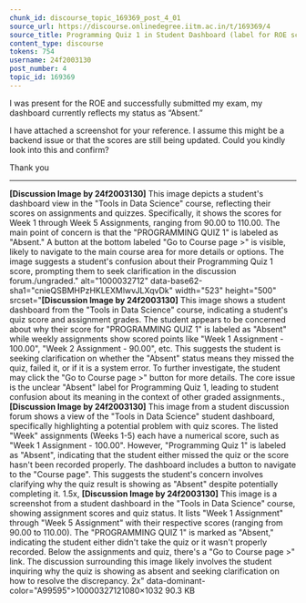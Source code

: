 ```yaml
---
chunk_id: discourse_topic_169369_post_4_01
source_url: https://discourse.onlinedegree.iitm.ac.in/t/169369/4
source_title: Programming Quiz 1 in Student Dashboard (label for ROE scores) - showing absent or incorrect
content_type: discourse
tokens: 754
username: 24f2003130
post_number: 4
topic_id: 169369
---
```


 I was present for the ROE and successfully submitted my exam, my dashboard currently reflects my status as “Absent.”

I have attached a screenshot for your reference. I assume this might be a backend issue or that the scores are still being updated. Could you kindly look into this and confirm?

Thank you

---

**[Discussion Image by 24f2003130]** This image depicts a student's dashboard view in the "Tools in Data Science" course, reflecting their scores on assignments and quizzes. Specifically, it shows the scores for Week 1 through Week 5 Assignments, ranging from 90.00 to 110.00. The main point of concern is that the "PROGRAMMING QUIZ 1" is labeled as "Absent." A button at the bottom labeled "Go to Course page >" is visible, likely to navigate to the main course area for more details or options. The image suggests a student's confusion about their Programming Quiz 1 score, prompting them to seek clarification in the discussion forum./ungraded." alt="1000032712" data-base62-sha1="cnieQSBMHPzHKLEXMlwvJLXqvDk" width="523" height="500" srcset="**[Discussion Image by 24f2003130]** This image shows a student dashboard from the "Tools in Data Science" course, indicating a student's quiz score and assignment grades. The student appears to be concerned about why their score for "PROGRAMMING QUIZ 1" is labeled as "Absent" while weekly assignments show scored points like "Week 1 Assignment - 100.00", "Week 2 Assignment - 90.00", etc. This suggests the student is seeking clarification on whether the "Absent" status means they missed the quiz, failed it, or if it is a system error. To further investigate, the student may click the "Go to Course page >" button for more details. The core issue is the unclear "Absent" label for Programming Quiz 1, leading to student confusion about its meaning in the context of other graded assignments., **[Discussion Image by 24f2003130]** This image from a student discussion forum shows a view of the "Tools in Data Science" student dashboard, specifically highlighting a potential problem with quiz scores. The listed "Week" assignments (Weeks 1-5) each have a numerical score, such as "Week 1 Assignment - 100.00". However, "Programming Quiz 1" is labeled as "Absent", indicating that the student either missed the quiz or the score hasn't been recorded properly. The dashboard includes a button to navigate to the "Course page". This suggests the student's concern involves clarifying why the quiz result is showing as "Absent" despite potentially completing it. 1.5x, **[Discussion Image by 24f2003130]** This image is a screenshot from a student dashboard in the "Tools in Data Science" course, showing assignment scores and quiz status. It lists "Week 1 Assignment" through "Week 5 Assignment" with their respective scores (ranging from 90.00 to 110.00). The "PROGRAMMING QUIZ 1" is marked as "Absent," indicating the student either didn't take the quiz or it wasn't properly recorded. Below the assignments and quiz, there's a "Go to Course page >" link. The discussion surrounding this image likely involves the student inquiring why the quiz is showing as absent and seeking clarification on how to resolve the discrepancy. 2x" data-dominant-color="A99595">10000327121080×1032 90.3 KB
